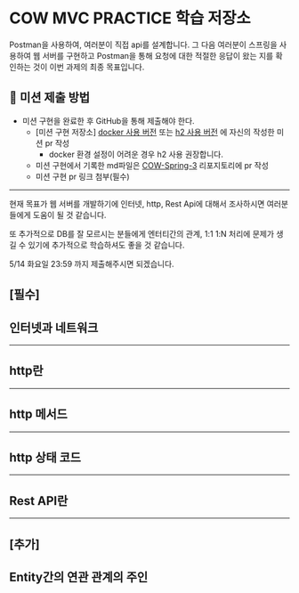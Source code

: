 # COW MVC PRACTICE 학습 저장소
Postman을 사용하여, 여러분이 직접 api를 설계합니다. 그 다음 여러분이 스프링을 사용하여 웹 서버를 구현하고 Postman을 통해 요청에 대한 적절한 응답이 왔는 지를 확인하는 것이 이번 과제의
최종 목표입니다.
## 📮 미션 제출 방법
- 미션 구현을 완료한 후 GitHub을 통해 제출해야 한다.
    - [미션 구현 저장소] [docker 사용 버전](https://github.com/Hoya324/cow_mvc_practice) 또는 [h2 사용 버전](https://github.com/Hoya324/cow_mvc_session) 에 자신의 작성한 미션 pr 작성
      - docker 환경 설정이 어려운 경우 h2 사용 권장합니다.
    - 미션 구현에서 기록한 md파일은 [COW-Spring-3](https://github.com/COW-edu/COW-Spring-3/tree/main/week08) 리포지토리에 pr 작성
    - 미션 구현 pr 링크 첨부(필수)
---

현재 목표가 웹 서버를 개발하기에 인터넷, http, Rest Api에 대해서 조사하시면 여러분들에게 도움이 될 것 같습니다.

또 추가적으로 DB를 잘 모르시는 분들에게 엔터티간의 관계, 1:1 1:N 처리에 문제가 생길 수 있기에 추가적으로 학습하셔도 좋을 것 같습니다.

5/14 화요일 23:59 까지 제출해주시면 되겠습니다.

## [필수]

## 인터넷과 네트워크

---

## http란

---

## http 메서드

---

## http 상태 코드

---

## Rest API란

---

## [추가]

## Entity간의 연관 관계의 주인
